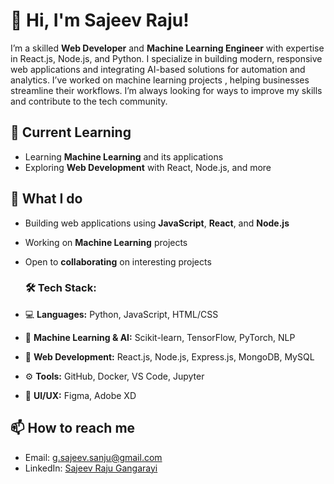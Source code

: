 # 👋 Hi, I'm Sajeev Raju!

I’m a skilled **Web Developer** and **Machine Learning Engineer** with expertise in React.js, Node.js, and Python. I specialize in building modern, responsive web applications and integrating AI-based solutions for automation and analytics. I’ve worked on machine learning projects , helping businesses streamline their workflows. I’m always looking for ways to improve my skills and contribute to the tech community.

## 🌱 Current Learning
- Learning **Machine Learning** and its applications
- Exploring **Web Development** with React, Node.js, and more

## 💼 What I do
- Building web applications using **JavaScript**, **React**, and **Node.js**
- Working on **Machine Learning** projects
- Open to **collaborating** on interesting projects

  ### 🛠 Tech Stack:
- 💻 **Languages:** Python, JavaScript, HTML/CSS  
- 🧠 **Machine Learning & AI:** Scikit-learn, TensorFlow, PyTorch, NLP  
- 🔧 **Web Development:** React.js, Node.js, Express.js, MongoDB, MySQL  
- ⚙️ **Tools:** GitHub, Docker, VS Code, Jupyter  
- 🎨 **UI/UX:** Figma, Adobe XD 

## 📫 How to reach me
- Email: g.sajeev.sanju@gmail.com
- LinkedIn: [Sajeev Raju Gangarayi](linkedin.com/in/sajeev-raju-gangarayi-352b51253)





